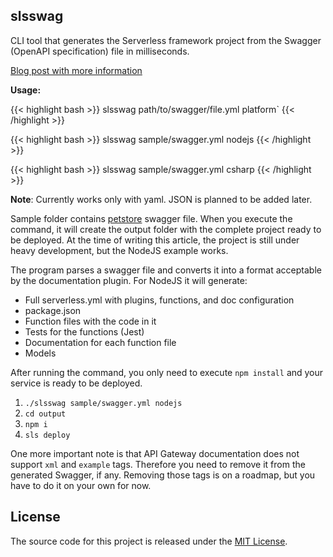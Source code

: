 ## slsswag

CLI tool that generates the Serverless framework project from the Swagger (OpenAPI specification) file in milliseconds.

[Blog post with more information](https://almirzulic.com/posts/migrate-swagger-to-serverless/)

**Usage:**

{{< highlight bash >}}
slsswag path/to/swagger/file.yml platform` 
{{< /highlight >}}

{{< highlight bash >}}
slsswag sample/swagger.yml nodejs
{{< /highlight >}}

{{< highlight bash >}}
slsswag sample/swagger.yml csharp
{{< /highlight >}}


**Note**: Currently works only with yaml. JSON is planned to be added later.

Sample folder contains [petstore](https://petstore.swagger.io) swagger file. When you execute the command, it will create the output folder with the complete project ready to be deployed. At the time of writing this article, the project is still under heavy development, but the NodeJS example works.

The program parses a swagger file and converts it into a format acceptable by the documentation plugin. For NodeJS it will generate:

- Full serverless.yml with plugins, functions, and doc configuration
- package.json
- Function files with the code in it
- Tests for the functions (Jest)
- Documentation for each function file
- Models

After running the command, you only need to execute `npm install` and your service is ready to be deployed. 

1. `./slsswag sample/swagger.yml nodejs`
2. `cd output`
3. `npm i`
4. `sls deploy`

One more important note is that API Gateway documentation does not support `xml` and `example` tags. Therefore you need to remove it from the generated Swagger, if any. Removing those tags is on a roadmap, but you have to do it on your own for now.

## License
The source code for this project is released under the [MIT License](/LICENSE).